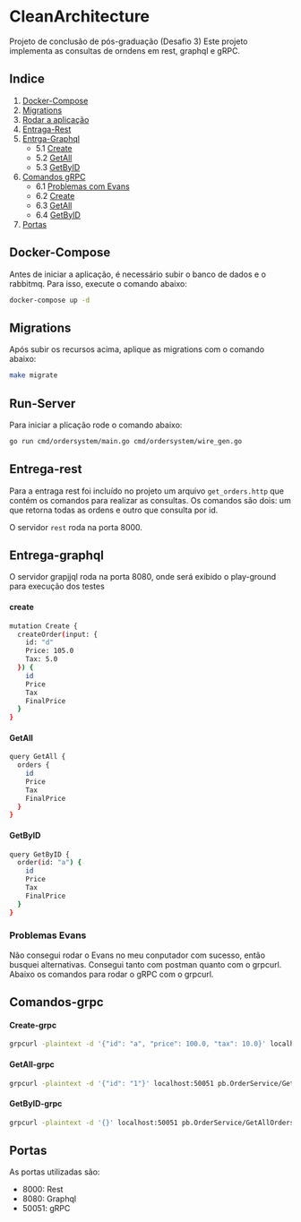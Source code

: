 # CleanArchitecture

Projeto de conclusão de pós-graduação (Desafio 3)
Este projeto implementa as consultas de orndens em rest, graphql e gRPC.

## Indice
1. [Docker-Compose](#docker-compose)
2. [Migrations](#migrations)
3. [Rodar a aplicação](#run-server)
4. [Entraga-Rest](#entrega-rest)
5. [Entrga-Graphql](#entrega-graphql)
   + 5.1 [Create](#create)
   + 5.2 [GetAll](#getall)
   + 5.3 [GetByID](#getbyid) 
6. [Comandos gRPC](#comandos-grpc)
   + 6.1 [Problemas com Evans](#problemas-evans)
   + 6.2 [Create](#Create-grpc)
   + 6.3 [GetAll](#GetAll-grpc)
   + 6.4 [GetByID](#GetByID-grpc)
7. [Portas](#portas)

## Docker-Compose
Antes de iniciar a aplicação, é necessário subir o banco de dados e o rabbitmq.
Para isso, execute o comando abaixo:

```bash
docker-compose up -d
```
## Migrations
Após subir os recursos acima, aplique as migrations com o comando abaixo:

```bash
make migrate
```

## Run-Server
Para iniciar a plicação rode o comando abaixo:

```bash
go run cmd/ordersystem/main.go cmd/ordersystem/wire_gen.go
```

## Entrega-rest

Para a entraga rest foi incluído no projeto um arquivo `get_orders.http` que contém os comandos para realizar as consultas.
Os comandos são dois: um que retorna todas as ordens e outro que consulta por id.

O servidor `rest` roda na porta 8000.

## Entrega-graphql

O servidor grapjjql roda na porta 8080, onde será exibido o play-ground para execução dos testes

#### create
```bash
mutation Create {
  createOrder(input: {
    id: "d"
    Price: 105.0
    Tax: 5.0
  }) {
    id
    Price
    Tax
    FinalPrice
  }
}
```

#### GetAll
```bash
query GetAll {
  orders {
    id
    Price
    Tax
    FinalPrice
  }
}
```

#### GetByID
```bash
query GetByID {
  order(id: "a") {
    id
    Price
    Tax
    FinalPrice
  }
}
```
### Problemas Evans
Não consegui rodar o Evans no meu conputador com sucesso, então busquei alternativas.
Consegui tanto com postman quanto com o grpcurl.
Abaixo os comandos para rodar o gRPC com o grpcurl.

## Comandos-grpc
#### Create-grpc

```bash
grpcurl -plaintext -d '{"id": "a", "price": 100.0, "tax": 10.0}' localhost:50051 pb.OrderService/CreateOrder
```

#### GetAll-grpc

```bash
grpcurl -plaintext -d '{"id": "1"}' localhost:50051 pb.OrderService/GetOrder
```

#### GetByID-grpc

```bash 
grpcurl -plaintext -d '{}' localhost:50051 pb.OrderService/GetAllOrders  
```

## Portas

As portas utilizadas são:
- 8000: Rest
- 8080: Graphql
- 50051: gRPC